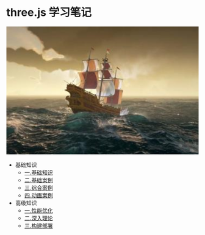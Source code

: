 # three.js 学习笔记

![一.基础知识](./src/.vuepress/public/home.png)

- 基础知识
  - [一.基础知识](/web-three/base/engine/1.index.html)
  - [二.基础案例](/web-three/base/project/1.index.html)
  - [三.综合案例](/web-three/base/vue2.x/1.index.html)
  - [四.动画案例](/web-three/base/vue3.x/1.index.html)
- 高级知识
  - [一.性能优化](/web-three/senior/component/1.index.html)
  - [二.深入理论](/web-three/senior/typescript/1.index.html)
  - [三.构建部署](/web-three/senior/deploy/1.index.html)
